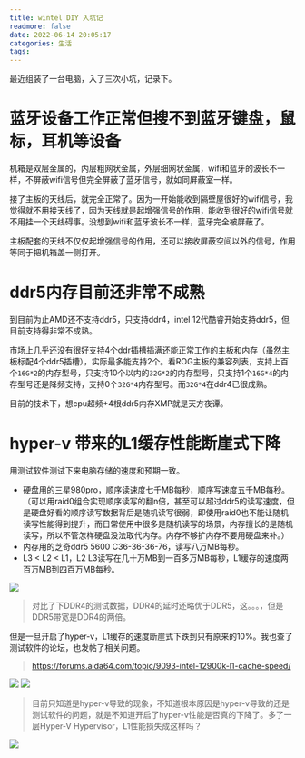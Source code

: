 ```yaml
---
title: wintel DIY 入坑记
readmore: false
date: 2022-06-14 20:05:17
categories: 生活
tags:
---
```


最近组装了一台电脑，入了三次小坑，记录下。

# 蓝牙设备工作正常但搜不到蓝牙键盘，鼠标，耳机等设备
机箱是双层金属的，内层粗网状金属，外层细网状金属，wifi和蓝牙的波长不一样，不屏蔽wifi信号但完全屏蔽了蓝牙信号，就如同屏蔽室一样。

接了主板的天线后，就完全正常了。因为一开始能收到隔壁屋很好的wifi信号，我觉得就不用接天线了，因为天线就是起增强信号的作用，能收到很好的wifi信号就不用挂一个天线碍事。没想到wifi和蓝牙波长不一样，蓝牙完全被屏蔽了。

主板配套的天线不仅仅起增强信号的作用，还可以接收屏蔽空间以外的信号，作用等同于把机箱盖一侧打开。

# ddr5内存目前还非常不成熟

到目前为止AMD还不支持ddr5，只支持ddr4，intel 12代酷睿开始支持ddr5，但目前支持得非常不成熟。

市场上几乎还没有很好支持4个ddr插槽插满还能正常工作的主板和内存（虽然主板标配4个ddr5插槽），实际最多能支持2个。看ROG主板的兼容列表，支持上百个`16G*2`的内存型号，只支持10个以内的`32G*2`的内存型号，只支持1个`16G*4`的内存型号还是降频支持，支持0个`32G*4`内存型号。而`32G*4`在ddr4已很成熟。

目前的技术下，想cpu超频+4根ddr5内存XMP就是天方夜谭。

# hyper-v 带来的L1缓存性能断崖式下降
用测试软件测试下来电脑存储的速度和预期一致。

* 硬盘用的三星980pro，顺序读速度七千MB每秒，顺序写速度五千MB每秒。（可以用raid0组合实现顺序读写的翻n倍，甚至可以超过ddr5的读写速度，但是硬盘好看的顺序读写数据背后是随机读写很弱，即使用raid0也不能让随机读写性能得到提升，而日常使用中很多是随机读写的场景，内存擅长的是随机读写，所以不管怎样硬盘没法取代内存。内存不够扩内存不要用硬盘来补。）
* 内存用的芝奇ddr5 5600 C36-36-36-76，读写八万MB每秒。
* L3 < L2 < L1，L2 L3读写在几十万MB到一百多万MB每秒，L1缓存的速度两百万MB到四百万MB每秒。

![](/images/wintel-entrap_images/86dd733d.png)

> 对比了下DDR4的测试数据，DDR4的延时还略优于DDR5，这。。。，但是DDR5带宽是DDR4的两倍。

但是一旦开启了hyper-v，L1缓存的速度断崖式下跌到只有原来的10%。我也查了测试软件的论坛，也发帖了相关问题。
> https://forums.aida64.com/topic/9093-intel-12900k-l1-cache-speed/

![](/images/wintel-entrap_images/55c71134.png)
![](/images/wintel-entrap_images/992792ac.png)

> 目前只知道是hyper-v导致的现象，不知道根本原因是hyper-v导致的还是测试软件的问题，就是不知道开启了hyper-v性能是否真的下降了。多了一层Hyper-V Hypervisor，L1性能损失成这样吗？

![](/images/wintel-entrap_images/da244eba.png)
